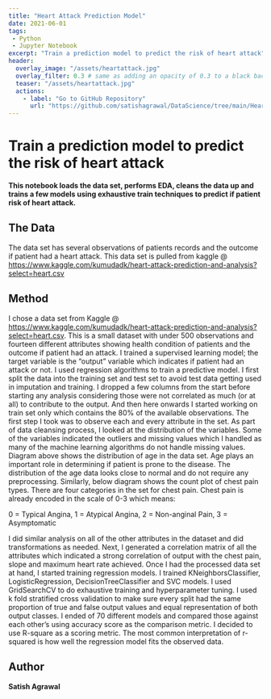 ```yaml
---
title: "Heart Attack Prediction Model"
date: 2021-06-01
tags:
 - Python
 - Jupyter Notebook
excerpt: "Train a prediction model to predict the risk of heart attack"
header:
  overlay_image: "/assets/heartattack.jpg"
  overlay_filter: 0.3 # same as adding an opacity of 0.3 to a black background
  teaser: "/assets/heartattack.jpg"
  actions:
    - label: "Go to GitHub Repository"
      url: "https://github.com/satishagrawal/DataScience/tree/main/Heart%20Attack%20Prediction"
---
```


# Train a prediction model to predict the risk of heart attack

**This notebook loads the data set, performs EDA, cleans the data up and trains a few models using exhaustive train techniques to predict if patient risk of heart attack.**

## The Data
The data set has several observations of patients records and the outcome if patient had a heart attack. This data set is pulled from kaggle @ https://www.kaggle.com/kumudadk/heart-attack-prediction-and-analysis?select=heart.csv

## Method
I chose a data set from Kaggle @ https://www.kaggle.com/kumudadk/heart-attack-prediction-and-analysis?select=heart.csv. This is a small dataset with under 500 observations and fourteen different attributes showing health condition of patients and the outcome if patient had an attack. I trained a supervised learning model; the target variable is the “output” variable which indicates if patient had an attack or not. I used regression algorithms to train a predictive model. I first split the data into the training set and test set to avoid test data getting used in imputation and training. I dropped a few columns from the start before starting any analysis considering those were not correlated as much (or at all) to contribute to the output. And then here onwards I started working on train set only which contains the 80% of the available observations. The first step I took was to observe each and every attribute in the set. As part of data cleansing process, I looked at the distribution of the variables. Some of the variables indicated the outliers and missing values which I handled as many of the machine learning algorithms do not handle missing values. Diagram above shows the distribution of age in the data set. Age plays an important role in determining if patient is prone to the disease. The distribution of the age data looks close to normal and do not require any preprocessing. Similarly, below diagram shows the count plot of chest pain types. There are four categories in the set for chest pain. Chest pain is already encoded in the scale of 0-3 which means:

0 = Typical Angina,
1 = Atypical Angina,
2 = Non-anginal Pain,
3 = Asymptomatic

I did similar analysis on all of the other attributes in the dataset and did transformations as needed. Next, I generated a correlation matrix of all the attributes which indicated a strong correlation of output with the chest pain, slope and maximum heart rate achieved.
Once I had the processed data set at hand, I started training regression models. I trained KNeighborsClassifier, LogisticRegression, DecisionTreeClassifier and SVC models. I used GridSearchCV to do exhaustive training and hyperparameter tuning. I used k fold stratified cross validation to make sure every split had the same proportion of true and false output values and equal representation of both output classes. I ended of 70 different models and compared those against each other’s using accuracy score as the comparison metric. I decided to use R-square as a scoring metric. The most common interpretation of r-squared is how well the regression model fits the observed data.


## Author
**Satish Agrawal**
